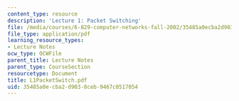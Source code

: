 ```yaml
---
content_type: resource
description: 'Lecture 1: Packet Switching'
file: /media/courses/6-829-computer-networks-fall-2002/35485a0ecba2d9038ceb9467c0517054_L1PacketSwitch.pdf
file_type: application/pdf
learning_resource_types:
- Lecture Notes
ocw_type: OCWFile
parent_title: Lecture Notes
parent_type: CourseSection
resourcetype: Document
title: L1PacketSwitch.pdf
uid: 35485a0e-cba2-d903-8ceb-9467c0517054
---
```

